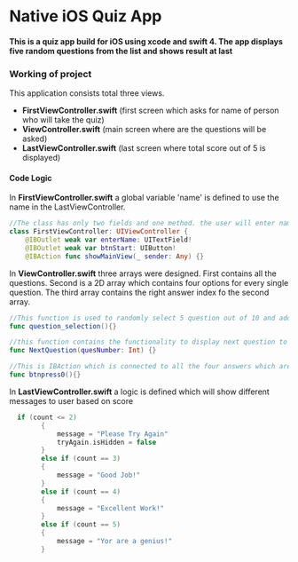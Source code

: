 # Native iOS Quiz App
#### This is a quiz app build for iOS using xcode and swift 4. The app displays five random questions from the list and shows result at last

### Working of project
This application consists total three views. 
- **FirstViewController.swift** (first screen which asks for name of person who will take the quiz)
- **ViewController.swift** (main screen where are the questions will be asked)
- **LastViewController.swift** (last screen where total score out of 5 is displayed)
#### Code Logic
In **FirstViewController.swift** a global variable 'name' is defined to use the name in the LastViewController.
```swift
//The class has only two fields and one method. the user will enter name and on pressing the button the control will go to ViewController.swift
class FirstViewController: UIViewController {
    @IBOutlet weak var enterName: UITextField!
    @IBOutlet weak var btnStart: UIButton!
    @IBAction func showMainView(_ sender: Any) {}
```

In **ViewController.swift** three arrays were designed. First contains all the questions. Second is a 2D array which contains four options for every  single question. The third array contains the right answer index fo the second array.

```swift
//This function is used to randomly select 5 question out of 10 and add the index to 'ques' array
func question_selection(){}

//this function contains the functionality to display next question to the user
func NextQuestion(quesNumber: Int) {}

//This is IBAction which is connected to all the four answers which are show to user. On clicking any button it checks if the tag of button matches with answers index
func btnpress0(){}
```
In **LastViewController.swift** a logic is defined which will show different messages to user based on score
```swift
  if (count <= 2)
        {
            message = "Please Try Again"
            tryAgain.isHidden = false
        }
        else if (count == 3)
        {
            message = "Good Job!"
        }
        else if (count == 4)
        {
            message = "Excellent Work!"
        }
        else if (count == 5)
        {
            message = "Yor are a genius!"
        }
```
